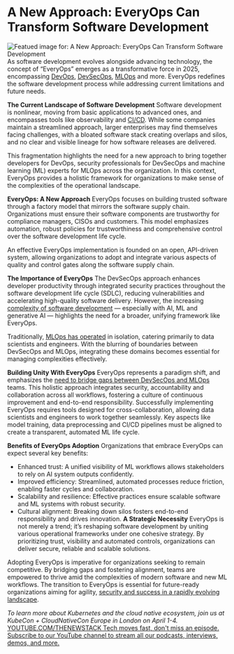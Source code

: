 # A New Approach: EveryOps Can Transform Software Development
![Featued image for: A New Approach: EveryOps Can Transform Software Development](https://cdn.thenewstack.io/media/2025/03/2088b116-everyops-1024x576.jpg)
As software development evolves alongside advancing technology, the concept of “EveryOps” emerges as a transformative force in 2025, encompassing [DevOps](https://thenewstack.io/devops/), [DevSecOps](https://thenewstack.io/what-is-devsecops/), [MLOps](https://thenewstack.io/what-is-mlops/) and more. EveryOps redefines the software development process while addressing current limitations and future needs.

**The Current Landscape of Software Development**
Software development is nonlinear, moving from basic applications to advanced ones, and encompasses tools like observability and [CI/CD](https://thenewstack.io/ci-cd/). While some companies maintain a streamlined approach, larger enterprises may find themselves facing challenges, with a bloated software stack creating overlaps and silos, and no clear and visible lineage for how software releases are delivered.

This fragmentation highlights the need for a new approach to bring together developers for DevOps, security professionals for DevSecOps and machine learning (ML) experts for MLOps across the organization. In this context, EveryOps provides a holistic framework for organizations to make sense of the complexities of the operational landscape.

**EveryOps: A New Approach**
EveryOps focuses on building trusted software through a factory model that mirrors the software supply chain. Organizations must ensure their software components are trustworthy for compliance managers, CISOs and customers. This model emphasizes automation, robust policies for trustworthiness and comprehensive control over the software development life cycle.

An effective EveryOps implementation is founded on an open, API-driven system, allowing organizations to adopt and integrate various aspects of quality and control gates along the software supply chain.

**The Importance of EveryOps**
The DevSecOps approach enhances developer productivity through integrated security practices throughout the software development life cycle (SDLC), reducing vulnerabilities and accelerating high-quality software delivery. However, the increasing [complexity of software development](https://thenewstack.io/is-ai-the-antidote-to-software-development-complexity/) — especially with AI, ML and generative AI — highlights the need for a broader, unifying framework like EveryOps.

Traditionally, [MLOps has operated](https://thenewstack.io/what-is-mlops/) in isolation, catering primarily to data scientists and engineers. With the blurring of boundaries between DevSecOps and MLOps, integrating these domains becomes essential for managing complexities effectively.

**Building Unity With EveryOps**
EveryOps represents a paradigm shift, and emphasizes the [need to bridge gaps between DevSecOps and MLOps](https://thenewstack.io/for-ai-to-succeed-mlops-needs-a-bridge-to-devops/) teams. This holistic approach integrates security, accountability and collaboration across all workflows, fostering a culture of continuous improvement and end-to-end responsibility. Successfully implementing EveryOps requires tools designed for cross-collaboration, allowing data scientists and engineers to work together seamlessly. Key aspects like model training, data preprocessing and CI/CD pipelines must be aligned to create a transparent, automated ML life cycle.

**Benefits of EveryOps Adoption**
Organizations that embrace EveryOps can expect several key benefits:

- Enhanced trust: A unified visibility of ML workflows allows stakeholders to rely on AI system outputs confidently.
- Improved efficiency: Streamlined, automated processes reduce friction, enabling faster cycles and collaboration.
- Scalability and resilience: Effective practices ensure scalable software and ML systems with robust security.
- Cultural alignment: Breaking down silos fosters end-to-end responsibility and drives innovation.
**A Strategic Necessity**
EveryOps is not merely a trend; it’s reshaping software development by uniting various operational frameworks under one cohesive strategy. By prioritizing trust, visibility and automated controls, organizations can deliver secure, reliable and scalable solutions.

Adopting EveryOps is imperative for organizations seeking to remain competitive. By bridging gaps and fostering alignment, teams are empowered to thrive amid the complexities of modern software and new ML workflows. The transition to EveryOps is essential for future-ready organizations aiming for agility, [security and success in a rapidly evolving landscape](https://thenewstack.io/kubernetes-security-report-evolving-landscape-of-devsecops/).

*To learn more about Kubernetes and the cloud native ecosystem, join us at KubeCon + CloudNativeCon Europe in London on April 1-4.*
[
YOUTUBE.COM/THENEWSTACK
Tech moves fast, don't miss an episode. Subscribe to our YouTube
channel to stream all our podcasts, interviews, demos, and more.
](https://youtube.com/thenewstack?sub_confirmation=1)